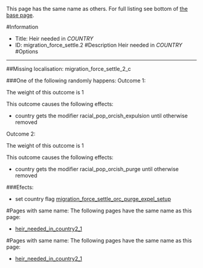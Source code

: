 This page has the same name as others. For full listing see bottom of [the base page](heir_needed_in.md).

#Information
 - Title: Heir needed in $COUNTRY$
 - ID: migration_force_settle.2
#Description
Heir needed in $COUNTRY$
#Options

___
##Missing localisation: migration_force_settle_2_c

###One of the following randomly happens:
Outcome 1:

The weight of this outcome is 1

This outcome causes the following effects:<ul><li>country gets the modifier racial_pop_orcish_expulsion until otherwise removed</li></ul>
Outcome 2:

The weight of this outcome is 1

This outcome causes the following effects:<ul><li>country gets the modifier racial_pop_orcish_purge until otherwise removed</li></ul>

###Efects:<ul><li>set country flag [migration_force_settle_orc_purge_expel_setup](../flags/migration_force_settle_orc_purge_expel_setup.md)</li></ul>


#Pages with same name:
The following pages have the same name as this page:
 - [heir_needed_in_country2_1](heir_needed_in_country2_1.md)


#Pages with same name:
The following pages have the same name as this page:
 - [heir_needed_in_country2_1](heir_needed_in_country2_1.md)
